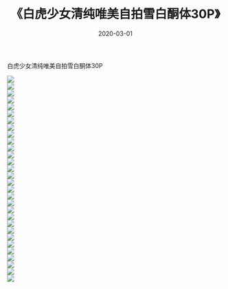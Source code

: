 ﻿---
layout: post
title:  《白虎少女清纯唯美自拍雪白酮体30P》
date:   2020-03-01
img: http://imgx.orgx.ga/漏D/2020/白虎少女清纯唯美自拍雪白酮体30P/000.jpg
categories: [美女, 清纯, 唯美]
---

白虎少女清纯唯美自拍雪白酮体30P

  ![](http://imgx.orgx.ga/漏D/2020/白虎少女清纯唯美自拍雪白酮体30P/001.jpg) <br> ![](http://imgx.orgx.ga/漏D/2020/白虎少女清纯唯美自拍雪白酮体30P/002.jpg) <br> ![](http://imgx.orgx.ga/漏D/2020/白虎少女清纯唯美自拍雪白酮体30P/003.jpg) <br> ![](http://imgx.orgx.ga/漏D/2020/白虎少女清纯唯美自拍雪白酮体30P/004.jpg) <br> ![](http://imgx.orgx.ga/漏D/2020/白虎少女清纯唯美自拍雪白酮体30P/005.jpg) <br> ![](http://imgx.orgx.ga/漏D/2020/白虎少女清纯唯美自拍雪白酮体30P/006.jpg) <br> ![](http://imgx.orgx.ga/漏D/2020/白虎少女清纯唯美自拍雪白酮体30P/007.jpg) <br> ![](http://imgx.orgx.ga/漏D/2020/白虎少女清纯唯美自拍雪白酮体30P/008.jpg) <br> ![](http://imgx.orgx.ga/漏D/2020/白虎少女清纯唯美自拍雪白酮体30P/009.jpg) <br> ![](http://imgx.orgx.ga/漏D/2020/白虎少女清纯唯美自拍雪白酮体30P/010.jpg) <br> ![](http://imgx.orgx.ga/漏D/2020/白虎少女清纯唯美自拍雪白酮体30P/011.jpg) <br> ![](http://imgx.orgx.ga/漏D/2020/白虎少女清纯唯美自拍雪白酮体30P/012.jpg) <br> ![](http://imgx.orgx.ga/漏D/2020/白虎少女清纯唯美自拍雪白酮体30P/013.jpg) <br> ![](http://imgx.orgx.ga/漏D/2020/白虎少女清纯唯美自拍雪白酮体30P/014.jpg) <br> ![](http://imgx.orgx.ga/漏D/2020/白虎少女清纯唯美自拍雪白酮体30P/015.jpg) <br> ![](http://imgx.orgx.ga/漏D/2020/白虎少女清纯唯美自拍雪白酮体30P/016.jpg) <br> ![](http://imgx.orgx.ga/漏D/2020/白虎少女清纯唯美自拍雪白酮体30P/017.jpg) <br> ![](http://imgx.orgx.ga/漏D/2020/白虎少女清纯唯美自拍雪白酮体30P/018.jpg) <br> ![](http://imgx.orgx.ga/漏D/2020/白虎少女清纯唯美自拍雪白酮体30P/019.jpg) <br> ![](http://imgx.orgx.ga/漏D/2020/白虎少女清纯唯美自拍雪白酮体30P/020.jpg) <br> ![](http://imgx.orgx.ga/漏D/2020/白虎少女清纯唯美自拍雪白酮体30P/021.jpg) <br> ![](http://imgx.orgx.ga/漏D/2020/白虎少女清纯唯美自拍雪白酮体30P/022.jpg) <br> ![](http://imgx.orgx.ga/漏D/2020/白虎少女清纯唯美自拍雪白酮体30P/023.jpg) <br> ![](http://imgx.orgx.ga/漏D/2020/白虎少女清纯唯美自拍雪白酮体30P/024.jpg) <br> ![](http://imgx.orgx.ga/漏D/2020/白虎少女清纯唯美自拍雪白酮体30P/025.jpg) <br> ![](http://imgx.orgx.ga/漏D/2020/白虎少女清纯唯美自拍雪白酮体30P/026.jpg) <br> ![](http://imgx.orgx.ga/漏D/2020/白虎少女清纯唯美自拍雪白酮体30P/027.jpg) <br> ![](http://imgx.orgx.ga/漏D/2020/白虎少女清纯唯美自拍雪白酮体30P/028.jpg) <br> ![](http://imgx.orgx.ga/漏D/2020/白虎少女清纯唯美自拍雪白酮体30P/029.jpg) <br> ![](http://imgx.orgx.ga/漏D/2020/白虎少女清纯唯美自拍雪白酮体30P/030.jpg) <br>